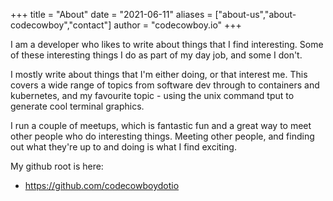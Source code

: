 +++
title = "About"
date = "2021-06-11"
aliases = ["about-us","about-codecowboy","contact"]
author = "codecowboy.io"
+++

I am a developer who likes to write about things that I find interesting.
Some of these interesting things I do as part of my day job, and some I don't.

I mostly write about things that I'm either doing, or that interest me. This covers a wide range of topics from software dev through to containers and kubernetes, and my favourite topic - using the unix command tput to generate cool terminal graphics.

I run a couple of meetups, which is fantastic fun and a great way to meet other people who do interesting things.
Meeting other people, and finding out what they're up to and doing is what I find exciting. 

My github root is here:

* https://github.com/codecowboydotio
